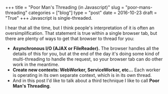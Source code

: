 +++
title = "Poor Man's Threading (in Javascript)"
slug = "poor-mans-threading"
categories = ["blog"]
type = "post"
date = 2016-10-23
draft = "True"
+++
Javascript is single-threaded.

I hear that all the time, but I think people's interpretation of it is often
an oversimplification. That statement is true within a single browser tab, but
there are plenty of ways to get that browser to thread for you:

* **Asynchronous I/O (AJAX or FileReader).** The browser handles all the details of
  this for you, but at the end of the day it's doing some kind of
  multi-threading to handle the request, so your browser tab can do other
  work in the meantime.
* **Create new contexts: WebWorker, ServiceWorker, etc...** Each worker is
  operating in its own separate context, which is in its own thread.
* And in this post I'd like to talk about a third technique I like to call
  **Poor Man's Threading**.

